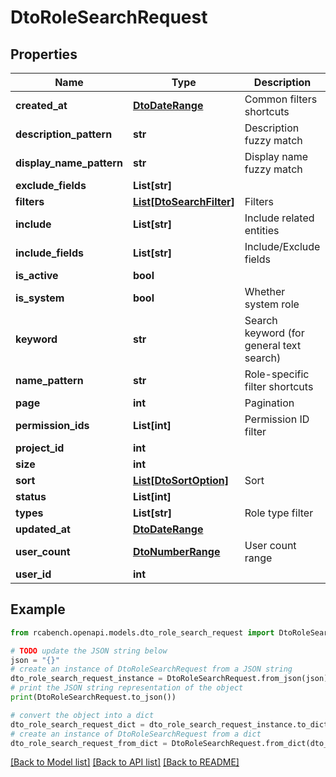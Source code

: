 # DtoRoleSearchRequest


## Properties

Name | Type | Description | Notes
------------ | ------------- | ------------- | -------------
**created_at** | [**DtoDateRange**](DtoDateRange.md) | Common filters shortcuts | [optional] 
**description_pattern** | **str** | Description fuzzy match | [optional] 
**display_name_pattern** | **str** | Display name fuzzy match | [optional] 
**exclude_fields** | **List[str]** |  | [optional] 
**filters** | [**List[DtoSearchFilter]**](DtoSearchFilter.md) | Filters | [optional] 
**include** | **List[str]** | Include related entities | [optional] 
**include_fields** | **List[str]** | Include/Exclude fields | [optional] 
**is_active** | **bool** |  | [optional] 
**is_system** | **bool** | Whether system role | [optional] 
**keyword** | **str** | Search keyword (for general text search) | [optional] 
**name_pattern** | **str** | Role-specific filter shortcuts | [optional] 
**page** | **int** | Pagination | [optional] 
**permission_ids** | **List[int]** | Permission ID filter | [optional] 
**project_id** | **int** |  | [optional] 
**size** | **int** |  | [optional] 
**sort** | [**List[DtoSortOption]**](DtoSortOption.md) | Sort | [optional] 
**status** | **List[int]** |  | [optional] 
**types** | **List[str]** | Role type filter | [optional] 
**updated_at** | [**DtoDateRange**](DtoDateRange.md) |  | [optional] 
**user_count** | [**DtoNumberRange**](DtoNumberRange.md) | User count range | [optional] 
**user_id** | **int** |  | [optional] 

## Example

```python
from rcabench.openapi.models.dto_role_search_request import DtoRoleSearchRequest

# TODO update the JSON string below
json = "{}"
# create an instance of DtoRoleSearchRequest from a JSON string
dto_role_search_request_instance = DtoRoleSearchRequest.from_json(json)
# print the JSON string representation of the object
print(DtoRoleSearchRequest.to_json())

# convert the object into a dict
dto_role_search_request_dict = dto_role_search_request_instance.to_dict()
# create an instance of DtoRoleSearchRequest from a dict
dto_role_search_request_from_dict = DtoRoleSearchRequest.from_dict(dto_role_search_request_dict)
```
[[Back to Model list]](../README.md#documentation-for-models) [[Back to API list]](../README.md#documentation-for-api-endpoints) [[Back to README]](../README.md)


